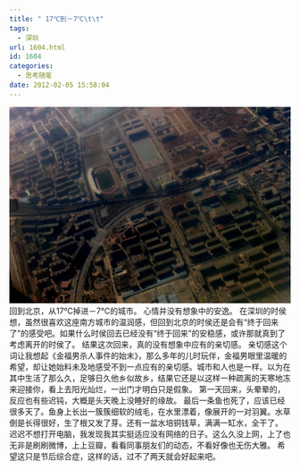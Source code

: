 ```yaml
---
title: " 17℃到－7℃\t\t"
tags:
  - 深圳
url: 1604.html
id: 1604
categories:
  - 思考随笔
date: 2012-02-05 15:58:04
---
```


![](../../images//2012/02/IMG_0781.jpg "Back to Beijing") 回到北京，从17℃掉进－7℃的城市。 心情并没有想象中的安逸。 在深圳的时侯想，虽然很喜欢这座南方城市的温润感，但回到北京的时侯还是会有“终于回来了”的感受吧。如果什么时侯回去已经没有“终于回来”的安稳感，或许那就真到了考虑离开的时侯了。 结果这次回来，真的没有想象中应有的亲切感。 亲切感这个词让我想起《金福男杀人事件的始末》，那么多年的儿时玩伴，金福男眼里温暖的希望，却让她始料未及地感受不到一点应有的亲切感。城市和人也是一样。以为在其中生活了那么久，足够日久他乡似故乡，结果它还是以这样一种疏离的天寒地冻来迎接你，看上去阳光灿烂，一出门才明白只是假象。 第一天回来，头晕晕的，反应也有些迟钝，大概是头天晚上没睡好的缘故。 最后一条鱼也死了，应该已经很多天了。鱼身上长出一簇簇细软的绒毛，在水里漂着，像展开的一对羽翼。水草倒是长得很好，生了根又发了芽。还有一盆水培铜钱草，满满一缸水，全干了。 迟迟不想打开电脑，我发现我其实挺适应没有网络的日子。这么久没上网，上了也无非是刷刷微博，上上豆瓣，看看同事朋友们的动态，不看好像也无伤大雅。 希望这只是节后综合症，这样的话，过不了两天就会好起来吧。